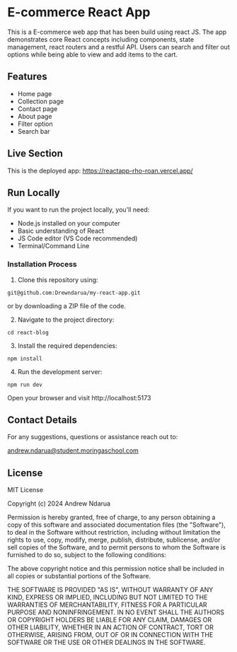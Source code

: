 # E-commerce React App

This is a E-commerce web app that has been build using react JS. The app demonstrates core React concepts including components, state management, react routers and a restful API. Users can search and filter out options while being able to view and add items to the cart.

## Features

- Home page
- Collection page
- Contact page
- About page
- Filter option
- Search bar

## Live Section

This is the deployed app: https://reactapp-rho-roan.vercel.app/

## Run Locally

If you want to run the project locally, you'll need:

- Node.js installed on your computer
- Basic understanding of React
- JS Code editor (VS Code recommended)
- Terminal/Command Line

### Installation Process

1. Clone this repository using:

`git@github.com:Drewndarua/my-react-app.git`

or by downloading a ZIP file of the code.

2. Navigate to the project directory:

`cd react-blog`

3. Install the required dependencies:

`npm install`

4. Run the development server:

`npm run dev`

Open your browser and visit http://localhost:5173

## Contact Details

For any suggestions, questions or assistance reach out to:

andrew.ndarua@student.moringaschool.com

## License

MIT License

Copyright (c) 2024 Andrew Ndarua

Permission is hereby granted, free of charge, to any person obtaining a copy of this software and associated documentation files (the "Software"), to deal in the Software without restriction, including without limitation the rights to use, copy, modify, merge, publish, distribute, sublicense, and/or sell copies of the Software, and to permit persons to whom the Software is furnished to do so, subject to the following conditions:

The above copyright notice and this permission notice shall be included in all copies or substantial portions of the Software.

THE SOFTWARE IS PROVIDED "AS IS", WITHOUT WARRANTY OF ANY KIND, EXPRESS OR IMPLIED, INCLUDING BUT NOT LIMITED TO THE WARRANTIES OF MERCHANTABILITY, FITNESS FOR A PARTICULAR PURPOSE AND NONINFRINGEMENT. IN NO EVENT SHALL THE AUTHORS OR COPYRIGHT HOLDERS BE LIABLE FOR ANY CLAIM, DAMAGES OR OTHER LIABILITY, WHETHER IN AN ACTION OF CONTRACT, TORT OR OTHERWISE, ARISING FROM, OUT OF OR IN CONNECTION WITH THE SOFTWARE OR THE USE OR OTHER DEALINGS IN THE SOFTWARE.
